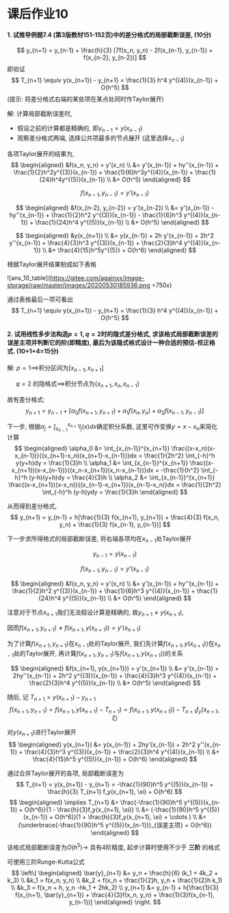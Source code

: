 # 课后作业10

#### 1. 试推导例题7.4 (第3版教材151-152页)中的差分格式的局部截断误差, (10分)
$$ y_{n+1} = y_{n-1} + \frac{h}{3} [7f(x_n, y_n) - 2f(x_{n-1}, y_{n-1}) + f(x_{n-2}, y_{n-2})] $$
即验证
$$ T_{n+1} \equiv y(x_{n+1}) - y_{n+1} = \frac{1}{3} h^4 y^{(4)}(x_{n-1}) + O(h^5) $$
(提示: 将差分格式右端的某些项在某点处同时作Taylor展开)

解: 计算局部截断误差时,
* 假设之前的计算都是精确的, 即$y_{n-1} = y(x_{n-1})$
* 观察差分格式两端, 选择公共项最多的节点展开 (这里选择$x_{n-1}$)

各项Taylor展开的结果为,
$$
\begin{aligned}
    &f(x_n, y_n) = y'(x_n) \\
    &= y'(x_{n-1}) + hy''(x_{n-1}) + \frac{1}{2}h^2y^{(3)}(x_{n-1}) + \frac{1}{6}h^3y^{(4)}(x_{n-1}) + \frac{1}{24}h^4y^{(5)}(x_{n-1}) \\
    &+ O(h^5)
\end{aligned}
$$

$$ f(x_{n-1}, y_{n-1}) = y'(x_{n-1}) $$

$$
\begin{aligned}
    &f(x_{n-2}, y_{n-2}) = y'(x_{n-2}) \\
    &= y'(x_{n-1}) - hy''(x_{n-1}) + \frac{1}{2}h^2 y^{(3)}(x_{n-1}) - \frac{1}{6}h^3 y^{(4)}(x_{n-1}) + \frac{1}{24}h^4 y^{(5)}(x_{n-1}) \\
    &+ O(h^5)
\end{aligned}
$$

$$
\begin{aligned}
    &y(x_{n+1}) \\
    &= y(x_{n-1}) + 2h y'(x_{n-1}) + 2h^2 y''(x_{n-1}) + \frac{4}{3}h^3 y^{(3)}(x_{n-1}) + \frac{2}{3}h^4 y^{(4)}(x_{n-1}) \\
    &+ \frac{4}{15}h^5y^{(5)} + O(h^6)
\end{aligned}
$$

根据Taylor展开结果制成如下表格

![ans_10_table](https://gitee.com/againxx/image-storage/raw/master/images/20200530185936.png =750x)

通过表格最后一项可看出
$$ T_{n+1} \equiv y(x_{n+1}) - y_{n+1} = \frac{1}{3} h^4 y^{(4)}(x_{n-1}) + O(h^5) $$

#### 2. 试用线性多步法构造$p=1, q=2$时的隐式差分格式, 求该格式局部截断误差的误差主项并判断它的阶(即精度), 最后为该隐式格式设计一种合适的预估-校正格式. (10+1+4=15分)

解: $p=1 \implies$积分区间为$[x_{n-1}, x_{n+1}]$

$\ \quad q=2$ 的隐格式$\implies$积分节点为$\{x_{n+1}, x_n, x_{n-1}\}$

故有差分格式:
$$ y_{n+1} = y_{n-1} + [\alpha_0 f(x_{n+1}, y_{n+1}) + \alpha_1 f(x_n, y_n) + \alpha_2 f(x_{n-1}, y_{n-1})] $$

下一步, 根据$\alpha_j = \int_{x_{n-1}}^{x_{n+1}} l_j(x)dx$确定积分系数, 这里可作变换$y=x-x_n$来简化计算
$$
\begin{aligned}
    \alpha_0 &= \int_{x_{n-1}}^{x_{n+1}} \frac{(x-x_n)(x-x_{n-1})}{(x_{n+1}-x_n)(x_{n+1}-x_{n-1})}dx
              = \frac{1}{2h^2} \int_{-h}^h y(y+h)dy = \frac{1}{3}h \\
    \alpha_1 &= \int_{x_{n-1}}^{x_{n+1}} \frac{(x-x_{n+1})(x-x_{n-1})}{(x_n-x_{n+1})(x_n-x_{n-1})}dx
              = -\frac{1}{h^2} \int_{-h}^h (y-h)(y+h)dy = \frac{4}{3}h \\
    \alpha_2 &= \int_{x_{n-1}}^{x_{n+1}} \frac{(x-x_{n+1})(x-x_n)}{(x_{n-1}-x_{n+1})(x_{n-1}-x_n)}dx
              = \frac{1}{2h^2} \int_{-h}^h (y-h)ydy = \frac{1}{3}h
\end{aligned}
$$

从而得到差分格式,
$$ y_{n+1} = y_{n-1} + h[\frac{1}{3} f(x_{n+1}, y_{n+1}) + \frac{4}{3} f(x_n, y_n) + \frac{1}{3} f(x_{n-1}, y_{n-1})] $$

下一步求所得格式的局部截断误差, 将右端各项均在$x_{n-1}$处Taylor展开

$$ y_{n-1} = y(x_{n-1}) $$

$$ f(x_{n-1}, y_{n-1}) = y'(x_{n-1}) $$

$$
\begin{aligned}
    &f(x_n, y_n) = y'(x_n) \\
    &= y'(x_{n-1}) + hy''(x_{n-1}) + \frac{1}{2}h^2 y^{(3)}(x_{n-1}) + \frac{1}{6}h^3 y^{(4)}(x_{n-1}) + \frac{1}{24}h^4 y^{(5)}(x_{n-1}) \\
    &+ O(h^5)
\end{aligned}
$$

注意对于节点$x_{n+1}$我们无法假设计算是精确的, 故$y_{n+1} \neq y(x_{n+1})$,

因而$f(x_{n+1}, y_{n+1}) \neq f(x_{n+1}, y(x_{n+1})) = y'(x_{n+1})$

为了计算$f(x_{n+1}, y_{n+1})$在$x_{n-1}$处的Taylor展开, 我们先计算$f(x_{n+1}, y(x_{n+1}))$在$x_{n-1}$处的Taylor展开,
再计算$f(x_{n+1}, y_{n+1})$与$f(x_{n+1}, y(x_{n+1}))$的关系

$$
\begin{aligned}
    &f(x_{n+1}, y(x_{n+1})) = y'(x_{n+1}) \\
    &= y'(x_{n-1}) + 2hy''(x_{n-1}) + 2h^2 y^{(3)}(x_{n-1}) + \frac{4}{3}h^3 y^{(4)}(x_{n-1}) + \frac{2}{3}h^4 y^{(5)}(x_{n-1}) \\
    &+ O(h^5)
\end{aligned}
$$

随后, 记 $T_{n+1} = y(x_{n+1}) - y_{n+1}$
$$ f(x_{n+1}, y_{n+1}) = f(x_{n+1}, y(x_{n+1}) - T_{n+1}) = f(x_{n+1}, y(x_{n+1})) - T_{n+1}f_y(x_{n+1}, \xi) $$

对$y(x_{n+1})$进行Taylor展开
$$
\begin{aligned}
    y(x_{n+1}) &= y(x_{n-1}) + 2hy'(x_{n-1}) + 2h^2 y''(x_{n-1}) + \frac{4}{3}h^3 y^{(3)}(x_{n-1}) + \frac{2}{3}h^4 y^{(4)}(x_{n-1}) \\
               &+ \frac{4}{15}h^5 y^{(5)}(x_{n-1}) + O(h^6)
\end{aligned}
$$

通过合并Taylor展开的各项, 局部截断误差为
$$ T_{n+1} = y(x_{n+1}) - y_{n+1} = -\frac{1}{90}h^5 y^{(5)}(x_{n-1}) + \frac{h}{3} T_{n+1} f_y(x_{n+1}, \xi) + O(h^6) $$
$$
\begin{aligned}
    \implies T_{n+1} &= \frac{-\frac{1}{90}h^5 y^{(5)}(x_{n-1}) + O(h^6)}{1 - \frac{h}{3}f_y(x_{n+1}, \xi)} \\
                     &= (-\frac{1}{90}h^5 y^{(5)}(x_{n-1}) + O(h^6))(1 + \frac{h}{3}f_y(x_{n+1}, \xi) + \cdots ) \\
                     &= (\underbrace{-\frac{1}{90}h^5 y^{(5)}(x_{n-1})}_{误差主项} + O(h^6))
\end{aligned}
$$

该格式局部截断误差为$O(h^5)\rightarrow$ 具有4阶精度, 起步计算时使用不少于 **三阶** 的格式

可使用三阶Runge-Kutta公式
$$
\left\{
\begin{aligned}
    \bar{y}_{n+1} &= y_n + \frac{h}{6} (k_1 + 4k_2 + k_3) \\
                  &k_1 = f(x_n, y_n)  \\
                  &k_2 = f(x_n + \frac{1}{2}h, y_n + \frac{1}{2}h k_1) \\
                  &k_3 = f(x_n + h, y_n -hk_1 + 2hk_2) \\
    y_{n+1} &= y_{n-1} + h[\frac{1}{3} f(x_{n+1}, \bar{y}_{n+1}) + \frac{4}{3}f(x_n, y_n) + \frac{1}{3}f(x_{n-1}, y_{n-1})]
\end{aligned}
\right.
$$
